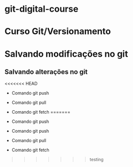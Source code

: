 # git-digital-course
# Curso Git/Versionamento

# Salvando modificações no git  
## Salvando alterações  no git 
<<<<<<< HEAD
* Comando git push
* Comando git pull
* Comando git fetch
=======

* Comando git push
* Comando git push
* Comando git pull
* Comando git fetch

>>>>>>> testing

